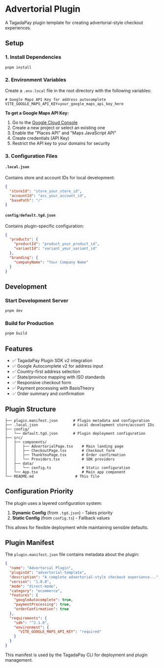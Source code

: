 # Advertorial Plugin

A TagadaPay plugin template for creating advertorial-style checkout experiences.

## Setup

### 1. Install Dependencies
```bash
pnpm install
```

### 2. Environment Variables
Create a `.env.local` file in the root directory with the following variables:

```env
# Google Maps API Key for address autocomplete
VITE_GOOGLE_MAPS_API_KEY=your_google_maps_api_key_here
```

**To get a Google Maps API Key:**
1. Go to the [Google Cloud Console](https://console.cloud.google.com/)
2. Create a new project or select an existing one
3. Enable the "Places API" and "Maps JavaScript API"
4. Create credentials (API Key)
5. Restrict the API key to your domains for security

### 3. Configuration Files

#### `.local.json`
Contains store and account IDs for local development:
```json
{
  "storeId": "store_your_store_id",
  "accountId": "acc_your_account_id",
  "basePath": "/"
}
```

#### `config/default.tgd.json`
Contains plugin-specific configuration:
```json
{
  "products": {
    "productId": "product_your_product_id",
    "variantId": "variant_your_variant_id"
  },
  "branding": {
    "companyName": "Your Company Name"
  }
}
```

## Development

### Start Development Server
```bash
pnpm dev
```

### Build for Production
```bash
pnpm build
```

## Features

- ✅ TagadaPay Plugin SDK v2 integration
- ✅ Google Autocomplete v2 for address input
- ✅ Country-first address selection
- ✅ State/province mapping with ISO standards
- ✅ Responsive checkout form
- ✅ Payment processing with BasisTheory
- ✅ Order summary and confirmation

## Plugin Structure

```
├── plugin.manifest.json       # Plugin metadata and configuration
├── .local.json                # Local development store/account IDs
├── config/
│   └── default.tgd.json       # Plugin deployment configuration
├── src/
│   ├── components/
│   │   ├── AdvertorialPage.tsx    # Main landing page
│   │   ├── CheckoutPage.tsx       # Checkout form
│   │   ├── ThankYouPage.tsx       # Order confirmation
│   │   └── Providers.tsx          # SDK providers
│   ├── data/
│   │   └── config.ts              # Static configuration
│   └── App.tsx                    # Main app component
└── README.md                   # This file
```

## Configuration Priority

The plugin uses a layered configuration system:
1. **Dynamic Config** (from `.tgd.json`) - Takes priority
2. **Static Config** (from `config.ts`) - Fallback values

This allows for flexible deployment while maintaining sensible defaults.

## Plugin Manifest

The `plugin.manifest.json` file contains metadata about the plugin:

```json
{
  "name": "Advertorial Plugin",
  "pluginId": "advertorial-template",
  "description": "A complete advertorial-style checkout experience...",
  "version": "1.0.0",
  "mode": "direct-mode",
  "category": "ecommerce",
  "features": {
    "googleAutocomplete": true,
    "paymentProcessing": true,
    "orderConfirmation": true
  },
  "requirements": {
    "sdk": "^2.1.0",
    "environment": {
      "VITE_GOOGLE_MAPS_API_KEY": "required"
    }
  }
}
```

This manifest is used by the TagadaPay CLI for deployment and plugin management.
